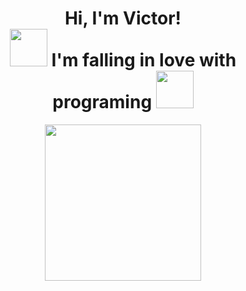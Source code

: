 <body>
    <div style="">
        <h1 align="center">Hi, I'm Victor! <br>
            <img style="width: 60px;" src="https://raw.githubusercontent.com/seanprashad/slackmoji/master/emoji/blob/blob-melt-gif.gif">
            I'm falling in love with programing
            <img style="width: 60px;" src="https://raw.githubusercontent.com/seanprashad/slackmoji/master/emoji/blob/blob-melt-gif.gif">
            </h1>
    </div>
    <div align="center">
        <a href="https://github.com/VictorJSouza">
            <img height="250em"
                src="https://github-readme-stats.vercel.app/api?username=VictorJSouza&show_icons=true&theme=tokyonight&include_all_commits=true&count_private=true" />
    </div>
</body>